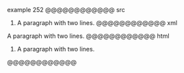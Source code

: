 example 252
@@@@@@@@@@@@ src
  1.  A paragraph
    with two lines.
@@@@@@@@@@@@ xml
<?xml version="1.0" encoding="UTF-8"?>
<!DOCTYPE document SYSTEM "CommonMark.dtd">
<document xmlns="http://commonmark.org/xml/1.0">
  <list type="ordered" start="1" delim="period" tight="true">
    <item>
      <paragraph>
        <text>A paragraph</text>
        <softbreak />
        <text>with two lines.</text>
      </paragraph>
    </item>
  </list>
</document>
@@@@@@@@@@@@ html
<ol>
<li>A paragraph
with two lines.</li>
</ol>
@@@@@@@@@@@@

